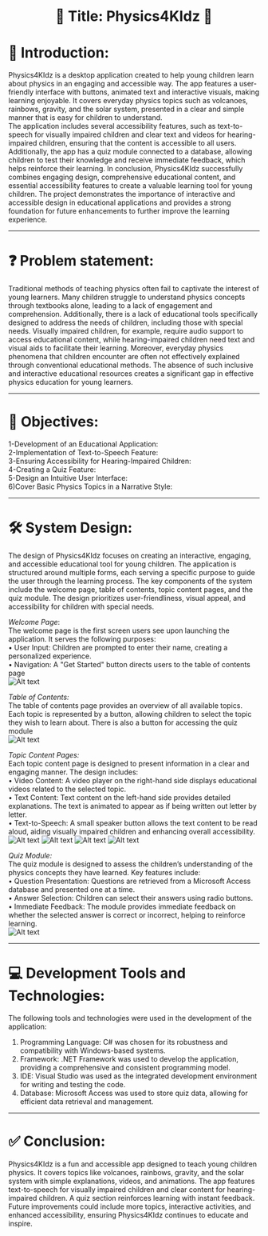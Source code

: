 
<h1 align="center">🌟 Title: Physics4KIdz 🌟</h1>

# 🚀 Introduction: 
Physics4KIdz is a desktop application created to help young children learn about physics in an 
engaging and accessible way. The app features a user-friendly interface with buttons, animated 
text and interactive visuals, making learning enjoyable. It covers everyday physics topics such as 
volcanoes, rainbows, gravity, and the solar system, presented in a clear and simple manner that is 
easy for children to understand.<br> 
The application includes several accessibility features, such as text-to-speech for visually impaired 
children and clear text and videos for hearing-impaired children, ensuring that the content is 
accessible to all users. Additionally, the app has a quiz module connected to a database, allowing 
children to test their knowledge and receive immediate feedback, which helps reinforce their 
learning. 
In conclusion, Physics4KIdz successfully combines engaging design, comprehensive educational 
content, and essential accessibility features to create a valuable learning tool for young children. 
The project demonstrates the importance of interactive and accessible design in educational 
applications and provides a strong foundation for future enhancements to further improve the 
learning experience.


---

# ❓ Problem statement:
Traditional methods of teaching physics often fail to captivate the interest of young learners. 
Many children struggle to understand physics concepts through textbooks alone, leading to a 
lack of engagement and comprehension. Additionally, there is a lack of educational tools 
specifically designed to address the needs of children, including those with special needs. 
Visually impaired children, for example, require audio support to access educational content, 
while hearing-impaired children need text and visual aids to facilitate their learning. 
Moreover, everyday physics phenomena that children encounter are often not effectively 
explained through conventional educational methods. The absence of such inclusive and 
interactive educational resources creates a significant gap in effective physics education for 
young learners.

---

# 🎯 Objectives:  
1-Development of an Educational Application:<br>
2-Implementation of Text-to-Speech Feature:    
3-Ensuring Accessibility for Hearing-Impaired Children:<br>
4-Creating a Quiz Feature:<br>
5-Design an Intuitive User Interface:<br>
6)Cover Basic Physics Topics in a Narrative Style:<br>

---

# 🛠️ System Design: 
The design of Physics4KIdz focuses on creating an interactive, engaging, and accessible 
educational tool for young children. The application is structured around multiple forms, 
each serving a specific purpose to guide the user through the learning process. The key 
components of the system include the welcome page, table of contents, topic content pages, 
and the quiz module. The design prioritizes user-friendliness, visual appeal, and accessibility 
for children with special needs. 

_Welcome Page_:<br> 
The welcome page is the first screen users see upon launching the application. It serves the 
following purposes:<br>
• User Input: Children are prompted to enter their name, creating a personalized 
experience.<br> 
• Navigation: A "Get Started" button directs users to the table of contents page<br>
![Alt text](images/your_image_filename.png)

_Table of Contents:_<br> 
The table of contents page provides an overview of all available topics. Each topic is 
represented by a button, allowing children to select the topic they wish to learn about. There 
is also a button for accessing the quiz module<br>
![Alt text](images/your_image_filename.png)

_Topic Content Pages:_  
Each topic content page is designed to present information in a clear and engaging manner. 
The design includes:<br> 
• Video Content: A video player on the right-hand side displays educational videos 
related to the selected topic.<br> 
• Text Content: Text content on the left-hand side provides detailed explanations. The 
text is animated to appear as if being written out letter by letter.<br> 
• Text-to-Speech: A small speaker button allows the text content to be read aloud, 
aiding visually impaired children and enhancing overall accessibility.<br>
![Alt text](images/your_image_filename.png)
![Alt text](images/your_image_filename.png)
![Alt text](images/your_image_filename.png)
![Alt text](images/your_image_filename.png)

_Quiz Module:_<br> 
The quiz module is designed to assess the children’s understanding of the physics concepts 
they have learned. Key features include:<br> 
• Question Presentation: Questions are retrieved from a Microsoft Access database 
and presented one at a time.<br> 
• Answer Selection: Children can select their answers using radio buttons.<br> 
• Immediate Feedback: The module provides immediate feedback on whether the 
selected answer is correct or incorrect, helping to reinforce learning.<br>
![Alt text](images/your_image_filename.png)

---

# 💻 Development Tools and Technologies: 
The following tools and technologies were used in the development of the application:
1) Programming Language: C# was chosen for its robustness and compatibility with 
Windows-based systems. 
2) Framework: .NET Framework was used to develop the application, providing a 
comprehensive and consistent programming model. 
3) IDE: Visual Studio was used as the integrated development environment for writing and 
testing the code. 
4) Database: Microsoft Access was used to store quiz data, allowing for efficient data retrieval 
and management. 

---
# ✅ Conclusion:
Physics4KIdz is a fun and accessible app designed to teach young children physics. It covers topics like volcanoes, rainbows, gravity, and the solar system with simple explanations, videos, and animations. The app features text-to-speech for visually impaired children and clear content for hearing-impaired children. A quiz section reinforces learning with instant feedback. Future improvements could include more topics, interactive activities, and enhanced accessibility, ensuring Physics4KIdz continues to educate and inspire.





